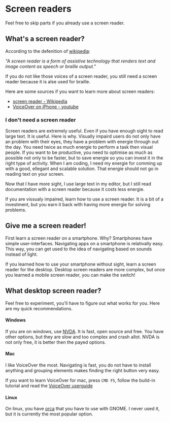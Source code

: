 # Screen readers

Feel free to skip parts if you already use a screen reader.

## What's a screen reader?

According to the defenition of [wikipedia](https://en.wikipedia.org/wiki/Screen_reader):

_"A screen reader is a form of assistive technology that renders text and image content as speech or braille output."_

If you do not like those voices of a screen reader, you still need a screen reader because it is alse used for braille.

Here are some sources if you want to learn more about screen readers:

- [screen reader - Wikipedia](https://en.wikipedia.org/wiki/Screen_reader)
- [VoiceOver on iPhone - youtube](https://www.youtube.com/watch?v=qDm7GiKra28)


### I don't need a screen reader

Screen readers are extremely useful. Even if you have enough sight to read large text.  It is useful. Here is why. 
Visually impaird users do not only have an problem with their eyes, they have a problem with energie through out the day. 
You need twice as much energie to perform a task then visual people. If you want to be productive, you need to optimise as much as possible not only to be faster, but to save energie so you can invest it in the right type of activity.
When I am coding, I need my energie for comming up with a good, ellegant and scalable solution.
That energie should not go in reading text on your screen. 

Now that I have more sight, I use large text in my editor, but I still read documentation with a screen reader because it costs less energie.

If you are vissualy impaired, learn how to use a screen reader. It is a bit of a investment, but you earn it back with having more energie for solving problems.


## Give me a screen reader!

First learn a screen reader on a smartphone. Why? 
Smartphones have simple user-interfaces. 
Navigating apps on a smartphone is relativally easy.
This way, you can get used to the idea of navigating based on sounds instead of light.

If you learned how to use your smartphone without sight, learn a screen reader for the desktop. 
Desktop screen readers are more complex, but once you learned a mobile screen reader, you can make the switch!

## What desktop screen reader?

Feel free to experiment, you'll have to figure out what works for you. Here are my quick recommendations. 

#### Windows

If you are on windows, use [NVDA](https://www.nvaccess.org/download/). It is fast, open source and free.
You have other options, but they are slow and too complex and crash allot. NVDA is not only free, it is better then the payed options.

#### Mac

I like VoiceOver the most. Navigating is fast, you do not have to install anything and grouping elements makes finding the right button very easy.

If you want to learn VoiceOver for mac, press ```CMD F5```, follow the build-in tutorial and read the [VoiceOver userguide](https://support.apple.com/guide/voiceover/welcome/mac)

#### Linux

On linux, you have [orca](https://help.gnome.org/users/orca/stable/introduction.html.en) that you have to use with GNOME. I never used it, but it is currently the most popular option.



